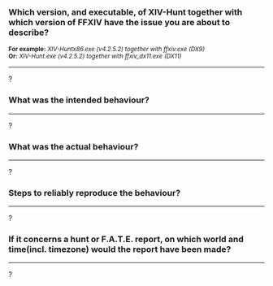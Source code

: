 ### Which version, and executable, of XIV-Hunt together with which version of FFXIV have the issue you are about to describe?  
<sup>**For example:** *XIV-Huntx86.exe (v4.2.5.2) together with ffxiv.exe (DX9)*</sup>  
<sup>**Or:** *XIV-Hunt.exe (v4.2.5.2) together with ffxiv_dx11.exe (DX11)*</sup>  

---

?  

### What was the intended behaviour?

---

?

### What was the actual behaviour?

---

?

### Steps to reliably reproduce the behaviour?

---

?

### If it concerns a hunt or F.A.T.E. report, on which world and time(incl. timezone) would the report have been made?

---

?
